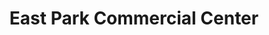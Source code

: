 ---
title: "East Park Commercial Center"
url: /baguio/east-park-commercial-center/
shop: charity
---